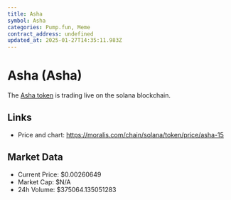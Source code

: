 ```yaml
---
title: Asha
symbol: Asha
categories: Pump.fun, Meme
contract_address: undefined
updated_at: 2025-01-27T14:35:11.983Z
---
```


# Asha (Asha)
The [Asha token](https://moralis.com/chain/solana/token/price/asha-15) is trading live on the solana blockchain.

## Links
- Price and chart: https://moralis.com/chain/solana/token/price/asha-15

## Market Data
- Current Price: $0.00260649
- Market Cap: $N/A
- 24h Volume: $375064.135051283
